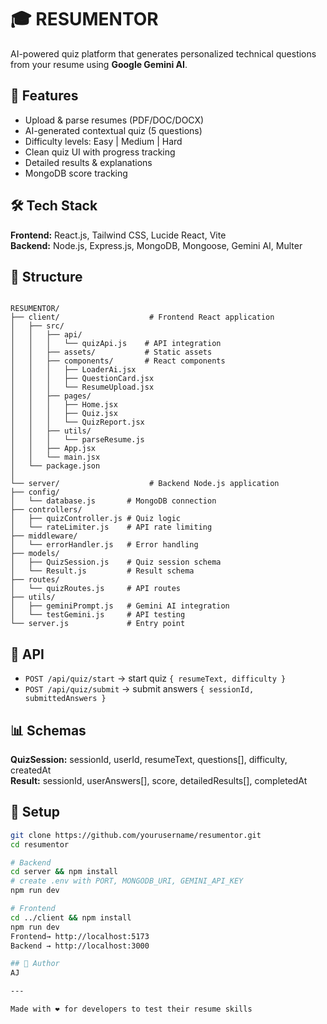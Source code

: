 # 🎓 RESUMENTOR

AI-powered quiz platform that generates personalized technical questions from your resume using **Google Gemini AI**.

## 🚀 Features
- Upload & parse resumes (PDF/DOC/DOCX)
- AI-generated contextual quiz (5 questions)
- Difficulty levels: Easy | Medium | Hard
- Clean quiz UI with progress tracking
- Detailed results & explanations
- MongoDB score tracking

## 🛠 Tech Stack
**Frontend:** React.js, Tailwind CSS, Lucide React, Vite  
**Backend:** Node.js, Express.js, MongoDB, Mongoose, Gemini AI, Multer  

## 📂 Structure

```

RESUMENTOR/
├── client/                    # Frontend React application
│   ├── src/
│   │   ├── api/
│   │   │   └── quizApi.js    # API integration
│   │   ├── assets/           # Static assets
│   │   ├── components/       # React components
│   │   │   ├── LoaderAi.jsx
│   │   │   ├── QuestionCard.jsx
│   │   │   └── ResumeUpload.jsx
│   │   ├── pages/
│   │   │   ├── Home.jsx
│   │   │   ├── Quiz.jsx
│   │   │   └── QuizReport.jsx
│   │   ├── utils/
│   │   │   └── parseResume.js
│   │   ├── App.jsx
│   │   └── main.jsx
│   └── package.json
│
└── server/                    # Backend Node.js application
├── config/
│   └── database.js       # MongoDB connection
├── controllers/
│   ├── quizController.js # Quiz logic
│   └── rateLimiter.js    # API rate limiting
├── middleware/
│   └── errorHandler.js   # Error handling
├── models/
│   ├── QuizSession.js    # Quiz session schema
│   └── Result.js         # Result schema
├── routes/
│   └── quizRoutes.js     # API routes
├── utils/
│   ├── geminiPrompt.js   # Gemini AI integration
│   └── testGemini.js     # API testing
└── server.js             # Entry point

```



## 🔌 API
- `POST /api/quiz/start` → start quiz `{ resumeText, difficulty }`  
- `POST /api/quiz/submit` → submit answers `{ sessionId, submittedAnswers }`  

## 📊 Schemas
**QuizSession:** sessionId, userId, resumeText, questions[], difficulty, createdAt  
**Result:** sessionId, userAnswers[], score, detailedResults[], completedAt  

## 📝 Setup
```bash
git clone https://github.com/yourusername/resumentor.git
cd resumentor

# Backend
cd server && npm install
# create .env with PORT, MONGODB_URI, GEMINI_API_KEY
npm run dev

# Frontend
cd ../client && npm install
npm run dev
Frontend→ http://localhost:5173
Backend → http://localhost:3000

## 👥 Author
AJ  

---

Made with ❤️ for developers to test their resume skills
